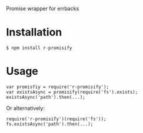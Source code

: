 Promise wrapper for errbacks

# Installation

    $ npm install r-promisify

# Usage

    var promisfiy = require('r-promisify');
    var existsAsync = promisify(require('fs').exists);
    existsAsync('path').then(...);
    
Or alternatively:

    require('r-promisify')(require('fs'));
    fs.existsAsync('path').then(...);